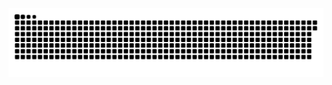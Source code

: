 <picture>
  <source media="(prefers-color-scheme: dark)" srcset="https://raw.githubusercontent.com/bandeco03/bandeco03/output/github-contribution-grid-snake-dark.svg" />
  <source media="(prefers-color-scheme: light)" srcset="https://raw.githubusercontent.com/bandeco03/bandeco03/output/github-contribution-grid-snake.svg" />
  <img alt="github-snake" src="https://raw.githubusercontent.com/bandeco03/bandeco03/output/github-contribution-grid-snake.svg" />
</picture>
